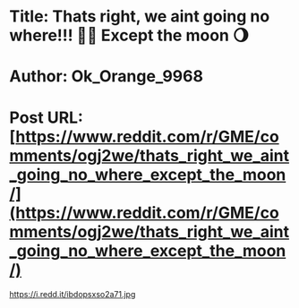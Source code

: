 # Title: Thats right, we aint going no where!!! 🚀🚀 Except the moon 🌖
# Author: Ok_Orange_9968
# Post URL: [https://www.reddit.com/r/GME/comments/ogj2we/thats_right_we_aint_going_no_where_except_the_moon/](https://www.reddit.com/r/GME/comments/ogj2we/thats_right_we_aint_going_no_where_except_the_moon/)


https://i.redd.it/ibdopsxso2a71.jpg